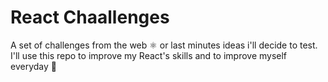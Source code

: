 # React Chaallenges 

A set of challenges from the web ⚛️ or last minutes ideas i'll decide to test. I'll use this repo to improve my React's skills and to improve myself everyday 🦾